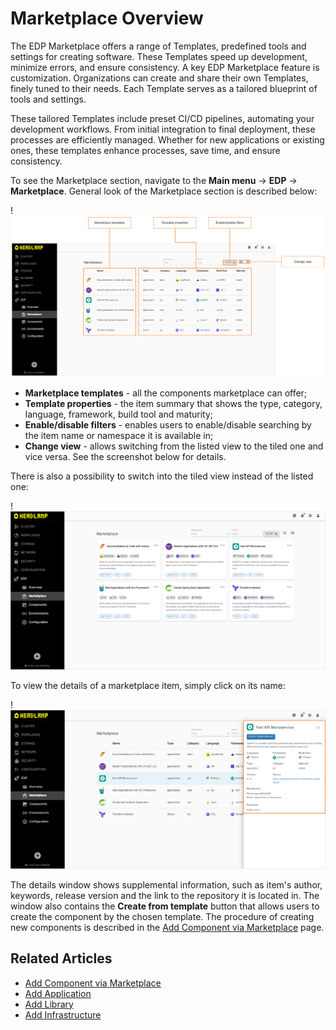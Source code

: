 # Marketplace Overview

The EDP Marketplace offers a range of Templates, predefined tools and settings for creating software. These Templates speed up development, minimize errors, and ensure consistency.
A key EDP Marketplace feature is customization. Organizations can create and share their own Templates, finely tuned to their needs. Each Template serves as a tailored blueprint of tools and settings.

These tailored Templates include preset CI/CD pipelines, automating your development workflows. From initial integration to final deployment, these processes are efficiently managed. Whether for new applications or existing ones, these templates enhance processes, save time, and ensure consistency.

To see the Marketplace section, navigate to the **Main menu** -> **EDP** -> **Marketplace**. General look of the Marketplace section is described below:

!![Marketplace section](../assets/user-guide/marketplace-overview-listed.png "Marketplace section (listed view)")

* **Marketplace templates** - all the components marketplace can offer;
* **Template properties** - the item summary that shows the type, category, language, framework, build tool and maturity;
* **Enable/disable filters** - enables users to enable/disable searching by the item name or namespace it is available in;
* **Change view** - allows switching from the listed view to the tiled one and vice versa. See the screenshot below for details.

There is also a possibility to switch into the tiled view instead of the listed one:

!![Marketplace section](../assets/user-guide/marketplace-overview-tiled.png "Marketplace section (tiled view)")

To view the details of a marketplace item, simply click on its name:

!![Item details](../assets/user-guide/edp-portal-marketplace-item-details.png "Item details")

The details window shows supplemental information, such as item's author, keywords, release version and the link to the repository it is located in. The window also contains the **Create from template** button that allows users to create the component by the chosen template. The procedure of creating new components is described in the [Add Component via Marketplace](add-marketplace.md) page.

## Related Articles

* [Add Component via Marketplace](add-marketplace.md)
* [Add Application](add-application.md)
* [Add Library](add-library.md)
* [Add Infrastructure](add-infrastructure.md)
